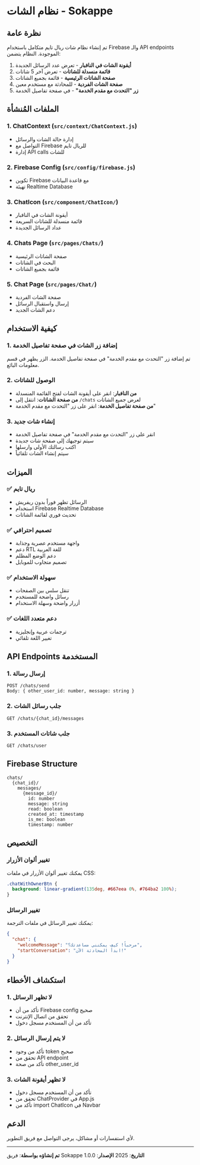 # نظام الشات - Sokappe

## نظرة عامة

تم إنشاء نظام شات ريال تايم متكامل باستخدام Firebase والـ API endpoints الموجودة. النظام يتضمن:

1. **أيقونة الشات في النافبار** - تعرض عدد الرسائل الجديدة
2. **قائمة منسدلة للشاتات** - تعرض آخر 5 شاتات
3. **صفحة الشاتات الرئيسية** - قائمة بجميع الشاتات
4. **صفحة الشات الفردية** - للمحادثة مع مستخدم معين
5. **زر "التحدث مع مقدم الخدمة"** - في صفحة تفاصيل الخدمة

## الملفات المُنشأة

### 1. ChatContext (`src/context/ChatContext.js`)

- إدارة حالة الشات والرسائل
- التواصل مع Firebase للريال تايم
- إدارة API calls للشات

### 2. Firebase Config (`src/config/firebase.js`)

- تكوين Firebase مع قاعدة البيانات
- تهيئة Realtime Database

### 3. ChatIcon (`src/component/ChatIcon/`)

- أيقونة الشات في النافبار
- قائمة منسدلة للشاتات السريعة
- عداد الرسائل الجديدة

### 4. Chats Page (`src/pages/Chats/`)

- صفحة الشاتات الرئيسية
- البحث في الشاتات
- قائمة بجميع الشاتات

### 5. Chat Page (`src/pages/Chat/`)

- صفحة الشات الفردية
- إرسال واستقبال الرسائل
- دعم الشات الجديد

## كيفية الاستخدام

### 1. إضافة زر الشات في صفحة تفاصيل الخدمة

تم إضافة زر "التحدث مع مقدم الخدمة" في صفحة تفاصيل الخدمة. الزر يظهر في قسم معلومات البائع.

### 2. الوصول للشاتات

- **من النافبار**: انقر على أيقونة الشات لفتح القائمة المنسدلة
- **من صفحة الشاتات**: انتقل إلى `/chats` لعرض جميع الشاتات
- **من صفحة تفاصيل الخدمة**: انقر على زر "التحدث مع مقدم الخدمة"

### 3. إنشاء شات جديد

- انقر على زر "التحدث مع مقدم الخدمة" في صفحة تفاصيل الخدمة
- سيتم توجيهك إلى صفحة شات جديدة
- اكتب رسالتك الأولى وارسلها
- سيتم إنشاء الشات تلقائياً

## الميزات

### ✅ ريال تايم

- الرسائل تظهر فوراً بدون ريفريش
- استخدام Firebase Realtime Database
- تحديث فوري لقائمة الشاتات

### ✅ تصميم احترافي

- واجهة مستخدم عصرية وجذابة
- دعم RTL للغة العربية
- دعم الوضع المظلم
- تصميم متجاوب للموبايل

### ✅ سهولة الاستخدام

- تنقل سلس بين الصفحات
- رسائل واضحة للمستخدم
- أزرار واضحة وسهلة الاستخدام

### ✅ دعم متعدد اللغات

- ترجمات عربية وإنجليزية
- تغيير اللغة تلقائي

## API Endpoints المستخدمة

### 1. إرسال رسالة

```
POST /chats/send
Body: { other_user_id: number, message: string }
```

### 2. جلب رسائل الشات

```
GET /chats/{chat_id}/messages
```

### 3. جلب شاتات المستخدم

```
GET /chats/user
```

## Firebase Structure

```
chats/
  {chat_id}/
    messages/
      {message_id}/
        id: number
        message: string
        read: boolean
        created_at: timestamp
        is_me: boolean
        timestamp: number
```

## التخصيص

### تغيير ألوان الأزرار

يمكنك تغيير ألوان الأزرار في ملفات CSS:

```css
.chatWithOwnerBtn {
  background: linear-gradient(135deg, #667eea 0%, #764ba2 100%);
}
```

### تغيير الرسائل

يمكنك تغيير الرسائل في ملفات الترجمة:

```json
{
  "chat": {
    "welcomeMessage": "مرحباً! كيف يمكنني مساعدتك؟",
    "startConversation": "ابدأ المحادثة الآن!"
  }
}
```

## استكشاف الأخطاء

### 1. لا تظهر الرسائل

- تأكد من أن Firebase config صحيح
- تحقق من اتصال الإنترنت
- تأكد من أن المستخدم مسجل دخول

### 2. لا يتم إرسال الرسائل

- تأكد من وجود token صحيح
- تحقق من API endpoint
- تأكد من صحة other_user_id

### 3. لا تظهر أيقونة الشات

- تأكد من أن المستخدم مسجل دخول
- تحقق من ChatProvider في App.js
- تأكد من import ChatIcon في Navbar

## الدعم

لأي استفسارات أو مشاكل، يرجى التواصل مع فريق التطوير.

---

**تم إنشاؤه بواسطة**: فريق Sokappe
**التاريخ**: 2025
**الإصدار**: 1.0.0
